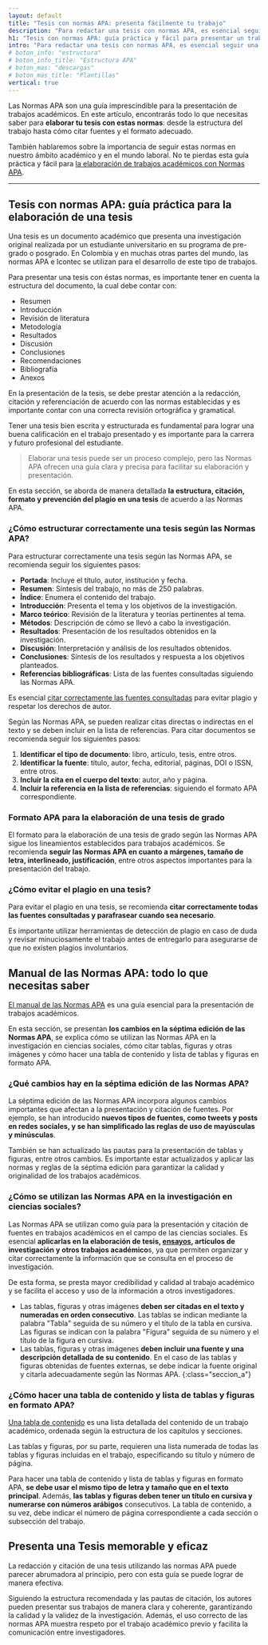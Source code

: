 ```yaml
---
layout: default
title: "Tesis con normas APA: presenta fácilmente tu trabajo"
description: "Para redactar una tesis con normas APA, es esencial seguir una estructura específica que facilite la comprensión y organización del trabajo"
h1: "Tesis con normas APA: guía práctica y fácil para presentar un trabajo académico"
intro: "Para redactar una tesis con normas APA, es esencial seguir una estructura específica que facilite la comprensión y organización del trabajo. A continuación, se presenta una estructura recomendada."
# boton_info: "estructura"
# boton_info_title: "Estructura APA"
# boton_mas: "descargas"
# boton_mas_title: "Plantillas"
vertical: true
---
```

Las Normas APA son una guía imprescindible para la presentación de trabajos académicos. En este artículo, encontrarás todo lo que necesitas saber para **elaborar tu tesis con estas normas**: desde la estructura del trabajo hasta cómo citar fuentes y el formato adecuado.

También hablaremos sobre la importancia de seguir estas normas en nuestro ámbito académico y en el mundo laboral. No te pierdas esta guía práctica y fácil para [la elaboración de trabajos académicos con Normas APA]({{'normas-apa'|relative_url}} "Normas APA").

----

## Tesis con normas APA: guía práctica para la elaboración de una tesis

Una tesis es un documento académico que presenta una investigación original realizada por un estudiante universitario en su programa de pre-grado o posgrado. En Colombia y en muchas otras partes del mundo, las normas APA e Icontec se utilizan para el desarrollo de este tipo de trabajos.

Para presentar una tesis con éstas normas, es importante tener en cuenta la estructura del documento, la cual debe contar con:

* Resumen
* Introducción
* Revisión de literatura
* Metodología
* Resultados
* Discusión
* Conclusiones
* Recomendaciones
* Bibliografía
* Anexos

En la presentación de la tesis, se debe prestar atención a la redacción, citación y referenciación de acuerdo con las normas establecidas y es importante contar con una correcta revisión ortográfica y gramatical.

Tener una tesis bien escrita y estructurada es fundamental para lograr una buena calificación en el trabajo presentado y es importante para la carrera y futuro profesional del estudiante.

>Elaborar una tesis puede ser un proceso complejo, pero las Normas APA ofrecen una guía clara y precisa para facilitar su elaboración y presentación.

En esta sección, se aborda de manera detallada **la estructura, citación, formato y prevención del plagio en una tesis** de acuerdo a las Normas APA.

### ¿Cómo estructurar correctamente una tesis según las Normas APA?

Para estructurar correctamente una tesis según las Normas APA, se recomienda seguir los siguientes pasos:

* **Portada**: Incluye el título, autor, institución y fecha.
* **Resumen**: Síntesis del trabajo, no más de 250 palabras.
* **Índice**: Enumera el contenido del trabajo.
* **Introducción**: Presenta el tema y los objetivos de la investigación.
* **Marco teórico**: Revisión de la literatura y teorías pertinentes al tema.
* **Métodos**: Descripción de cómo se llevó a cabo la investigación.
* **Resultados**: Presentación de los resultados obtenidos en la investigación.
* **Discusión**: Interpretación y análisis de los resultados obtenidos.
* **Conclusiones**: Síntesis de los resultados y respuesta a los objetivos planteados.
* **Referencias bibliográficas**: Lista de las fuentes consultadas siguiendo las Normas APA.

Es esencial [citar correctamente las fuentes consultadas]({{'cita-trabajo-escrito'|relative_url}} "Citaciones") para evitar plagio y respetar los derechos de autor.

Según las Normas APA, se pueden realizar citas directas o indirectas en el texto y se deben incluir en la lista de referencias. Para citar documentos se recomienda seguir los siguientes pasos:

1. **Identificar el tipo de documento**: libro, artículo, tesis, entre otros.
2. **Identificar la fuente**: título, autor, fecha, editorial, páginas, DOI o ISSN, entre otros.
3. **Incluir la cita en el cuerpo del texto**: autor, año y página.
4. **Incluir la referencia en la lista de referencias**: siguiendo el formato APA correspondiente.

### Formato APA para la elaboración de una tesis de grado

El formato para la elaboración de una tesis de grado según las Normas APA sigue los lineamientos establecidos para trabajos académicos. Se recomienda **seguir las Normas APA en cuanto a márgenes, tamaño de letra, interlineado, justificación**, entre otros aspectos importantes para la presentación del trabajo.

### ¿Cómo evitar el plagio en una tesis?

Para evitar el plagio en una tesis, se recomienda **citar correctamente todas las fuentes consultadas y parafrasear cuando sea necesario**.

Es importante utilizar herramientas de detección de plagio en caso de duda y revisar minuciosamente el trabajo antes de entregarlo para asegurarse de que no existen plagios involuntarios.

## Manual de las Normas APA: todo lo que necesitas saber

[El manual de las Normas APA]({{'normas-apa'|relative_url}} "Normas APA") es una guía esencial para la presentación de trabajos académicos.

En esta sección, se presentan **los cambios en la séptima edición de las Normas APA**, se explica cómo se utilizan las Normas APA en la investigación en ciencias sociales, cómo citar tablas, figuras y otras imágenes y cómo hacer una tabla de contenido y lista de tablas y figuras en formato APA.

### ¿Qué cambios hay en la séptima edición de las Normas APA?

La séptima edición de las Normas APA incorpora algunos cambios importantes que afectan a la presentación y citación de fuentes. Por ejemplo, se han introducido **nuevos tipos de fuentes, como tweets y posts en redes sociales, y se han simplificado las reglas de uso de mayúsculas y minúsculas**.

También se han actualizado las pautas para la presentación de tablas y figuras, entre otros cambios. Es importante estar actualizados y aplicar las normas y reglas de la séptima edición para garantizar la calidad y originalidad de los trabajos académicos.

### ¿Cómo se utilizan las Normas APA en la investigación en ciencias sociales?

Las Normas APA se utilizan como guía para la presentación y citación de fuentes en trabajos académicos en el campo de las ciencias sociales. Es esencial **aplicarlas en la elaboración de tesis, [ensayos]({{'ensayos-con-normas-tecnicas'|relative_url}} "Ensayos"), artículos de investigación y otros trabajos académico**s, ya que permiten organizar y citar correctamente la información que se consulta en el proceso de investigación.

De esta forma, se presta mayor credibilidad y calidad al trabajo académico y se facilita el acceso y uso de la información a otros investigadores.

* Las tablas, figuras y otras imágenes **deben ser citadas en el texto y numeradas en orden consecutivo**. Las tablas se indican mediante la palabra "Tabla" seguida de su número y el título de la tabla en cursiva. Las figuras se indican con la palabra "Figura" seguida de su número y el título de la figura en cursiva.
* Las tablas, figuras y otras imágenes **deben incluir una fuente y una descripción detallada de su contenido**. En el caso de las tablas y figuras obtenidas de fuentes externas, se debe indicar la fuente original y citarla adecuadamente según las Normas APA.
{:class="seccion_a"}

### ¿Cómo hacer una tabla de contenido y lista de tablas y figuras en formato APA?

[Una tabla de contenido]({{'tabla-de-contenido-trabajo-escrito'|relative_url}} "Índice") es una lista detallada del contenido de un trabajo académico, ordenada según la estructura de los capítulos y secciones.

Las tablas y figuras, por su parte, requieren una lista numerada de todas las tablas y figuras incluidas en el trabajo, especificando su título y número de página.

Para hacer una tabla de contenido y lista de tablas y figuras en formato APA, **se debe usar el mismo tipo de letra y tamaño que en el texto principal**. Además, **las tablas y figuras deben tener un título en cursiva y numerarse con números arábigos** consecutivos. La tabla de contenido, a su vez, debe indicar el número de página correspondiente a cada sección o subsección del trabajo.

## Presenta una Tesis memorable y eficaz

La redacción y citación de una tesis utilizando las normas APA puede parecer abrumadora al principio, pero con esta guía se puede lograr de manera efectiva.

Siguiendo la estructura recomendada y las pautas de citación, los autores pueden presentar sus trabajos de manera clara y coherente, garantizando la calidad y la validez de la investigación. Además, el uso correcto de las normas APA muestra respeto por el trabajo académico previo y facilita la comunicación entre investigadores.
